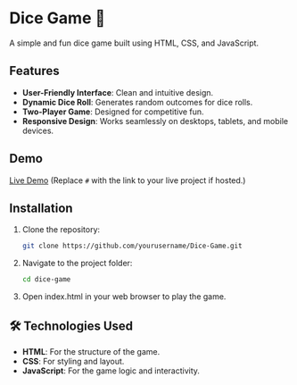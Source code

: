 # Dice Game 🎲

A simple and fun dice game built using HTML, CSS, and JavaScript.

## Features

- **User-Friendly Interface**: Clean and intuitive design.
- **Dynamic Dice Roll**: Generates random outcomes for dice rolls.
- **Two-Player Game**: Designed for competitive fun.
- **Responsive Design**: Works seamlessly on desktops, tablets, and mobile devices.

## Demo

[Live Demo](#) (Replace `#` with the link to your live project if hosted.)

## Installation

1. Clone the repository:
   ```bash
   git clone https://github.com/yourusername/Dice-Game.git
2. Navigate to the project folder:
   ```bash
   cd dice-game
3. Open index.html in your web browser to play the game.

## 🛠️ Technologies Used
- **HTML**: For the structure of the game.
- **CSS**: For styling and layout.
- **JavaScript**: For the game logic and interactivity.

